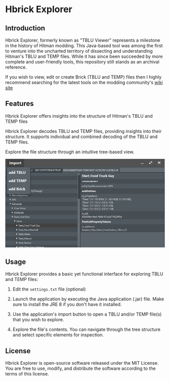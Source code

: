 # Hbrick Explorer

## Introduction

Hbrick Explorer, formerly known as "TBLU Viewer" represents a milestone in the history of Hitman modding. This Java-based tool was among the first to venture into the uncharted territory of dissecting and understanding Hitman's TBLU and TEMP files. While it has since been succeeded by more complete and user-friendly tools, this repository still stands as an archival reference.

If you wish to view, edit or create Brick (TBLU and TEMP) files then I highly recommend searching for the latest tools on the modding community's [wiki site](https://glaciermodding.org/docs/)

## Features

Hbrick Explorer offers insights into the structure of Hitman's TBLU and TEMP files

Hbrick Explorer decodes TBLU and TEMP files, providing insights into their structure. It supports individual and combined decoding of the TBLU and TEMP files.

Explore the file structure through an intuitive tree-based view.

![The application in use](screenshots/application.png)

## Usage

Hbrick Explorer provides a basic yet functional interface for exploring TBLU and TEMP files:

1. Edit the `settings.txt` file (optional)

2. Launch the application by executing the Java application (.jar) file. Make sure to install the JRE 8 if you don't have it installed.

3. Use the application's import button to open a TBLU and/or TEMP file(s) that you wish to explore.

4. Explore the file's contents. You can navigate through the tree structure and select specific elements for inspection.

## License

Hbrick Explorer is open-source software released under the MIT License. You are free to use, modify, and distribute the software according to the terms of this license.